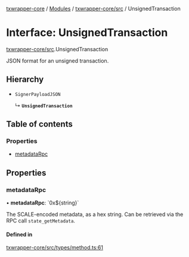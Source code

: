 [txwrapper-core](../README.md) / [Modules](../modules.md) / [txwrapper-core/src](../modules/txwrapper_core_src.md) / UnsignedTransaction

# Interface: UnsignedTransaction

[txwrapper-core/src](../modules/txwrapper_core_src.md).UnsignedTransaction

JSON format for an unsigned transaction.

## Hierarchy

- `SignerPayloadJSON`

  ↳ **`UnsignedTransaction`**

## Table of contents

### Properties

- [metadataRpc](txwrapper_core_src.UnsignedTransaction.md#metadatarpc)

## Properties

### metadataRpc

• **metadataRpc**: \`0x${string}\`

The SCALE-encoded metadata, as a hex string. Can be retrieved via the RPC
call `state_getMetadata`.

#### Defined in

[txwrapper-core/src/types/method.ts:61](https://github.com/paritytech/txwrapper-core/blob/9387f90/packages/txwrapper-core/src/types/method.ts#L61)
